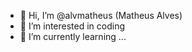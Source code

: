 - 👋 Hi, I’m @alvmatheus (Matheus Alves)
- 👀 I’m interested in coding
- 🌱 I’m currently learning ...

<!---
alvmatheus/alvmatheus is a ✨ special ✨ repository because its `README.md` (this file) appears on your GitHub profile.
You can click the Preview link to take a look at your changes.
--->
